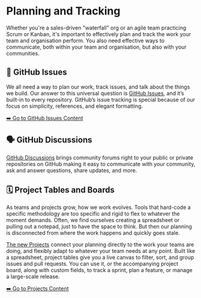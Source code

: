# Planning and Tracking
Whether you're a sales-driven "waterfall" org or an agile team practicing Scrum or Kanban, it's important to effectively plan and track the work your team and organisation perform. You also need effective ways to communicate, both within your team and organisation, but also with your communities.

## 📌 GitHub Issues
We all need a way to plan our work, track issues, and talk about the things we build. Our answer to this universal question is [GitHub Issues](https://github.com/features/issues), and it’s built-in to every repository. GitHub’s issue tracking is special because of our focus on simplicity, references, and elegant formatting.

[➡️ Go to GitHub Issues Content](2.1-GitHub-Issues/)

## 🗣️ GitHub Discussions
[GitHub Discussions](https://resources.github.com/devops/process/planning/discussions/) brings community forums right to your public or private repositories on GitHub making it easy to communicate with your community, ask and answer questions, share updates, and more.

## 🗓️ Project Tables and Boards
As teams and projects grow, how we work evolves. Tools that hard-code a specific methodology are too specific and rigid to flex to whatever the moment demands. Often, we find ourselves creating a spreadsheet or pulling out a notepad, just to have the space to think. But then our planning is disconnected from where the work happens and quickly goes stale.

[The new Projects](https://github.com/features/issues) connect your planning directly to the work your teams are doing, and flexibly adapt to whatever your team needs at any point. Built like a spreadsheet, project tables give you a live canvas to filter, sort, and group issues and pull requests. You can use it, or the accompanying project board, along with custom fields, to track a sprint, plan a feature, or manage a large-scale release.

[➡️ Go to Projects Content](2.3-Projects/)